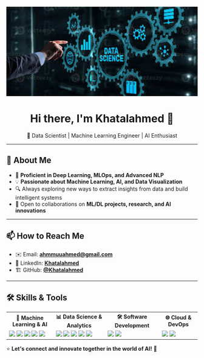 <p align="center">
  <img src="https://github.com/Khatalahmed/Khatalahmed/blob/main/download%20(2).jpg" alt="Data Science" width="600px">
</p>

<h1 align="center">Hi there, I'm Khatalahmed 👋</h1>  
<p align="center">
🚀 Data Scientist | Machine Learning Engineer | AI Enthusiast  
</p>  

---

## 📌 About Me  

- 🚀 **Proficient in Deep Learning, MLOps, and Advanced NLP**  
- 💡 **Passionate about Machine Learning, AI, and Data Visualization**  
- 🔍 Always exploring new ways to extract insights from data and build intelligent systems  
- 🤝 Open to collaborations on **ML/DL projects, research, and AI innovations**  

---

## 📫 How to Reach Me  

- ✉️ Email: **ahmmuuahmed@gmail.com**  
- 💼 LinkedIn: **[Khatalahmed](https://www.linkedin.com/in/khatal-ahmed-901524103/)**  
- 🏗️ GitHub: **[@Khatalahmed](https://github.com/Khatalahmed)**  

---

## 🛠️ Skills & Tools  

<table>
<tr>
  <td align="center"><b>🤖 Machine Learning & AI</b></td>
  <td align="center"><b>📊 Data Science & Analytics</b></td>
  <td align="center"><b>🛠️ Software Development</b></td>
  <td align="center"><b>🌐 Cloud & DevOps</b></td>
</tr>

<tr>
  <td>
    <img src="https://img.shields.io/badge/Python-3776AB?style=for-the-badge&logo=python&logoColor=white">
    <img src="https://img.shields.io/badge/TensorFlow-FF6F00?style=for-the-badge&logo=tensorflow&logoColor=white">
    <img src="https://img.shields.io/badge/PyTorch-EE4C2C?style=for-the-badge&logo=pytorch&logoColor=white">
    <img src="https://img.shields.io/badge/Scikit--Learn-F7931E?style=for-the-badge&logo=scikit-learn&logoColor=white">
    <img src="https://img.shields.io/badge/OpenCV-5C3EE8?style=for-the-badge&logo=opencv&logoColor=white">
  </td>

  <td>
    <img src="https://img.shields.io/badge/Pandas-150458?style=for-the-badge&logo=pandas&logoColor=white">
    <img src="https://img.shields.io/badge/Numpy-013243?style=for-the-badge&logo=numpy&logoColor=white">
    <img src="https://img.shields.io/badge/Matplotlib-11557C?style=for-the-badge&logo=matplotlib&logoColor=white">
    <img src="https://img.shields.io/badge/Seaborn-008080?style=for-the-badge&logo=seaborn&logoColor=white">
    <img src="https://img.shields.io/badge/Plotly-3F4F75?style=for-the-badge&logo=plotly&logoColor=white">
  </td>

  <td>
    <img src="https://img.shields.io/badge/HTML-E34F26?style=for-the-badge&logo=html5&logoColor=white">
    <img src="https://img.shields.io/badge/CSS-1572B6?style=for-the-badge&logo=css3&logoColor=white">
  </td>

  <td>
    <img src="https://img.shields.io/badge/AWS-232F3E?style=for-the-badge&logo=amazon-aws&logoColor=white">
    <img src="https://img.shields.io/badge/GitHub_Actions-2088FF?style=for-the-badge&logo=github-actions&logoColor=white">
  </td>

</tr>
</table>

⭐️ **Let's connect and innovate together in the world of AI!** 🚀  
